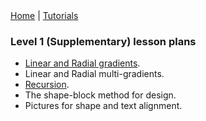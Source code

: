 <div class="nav">
  <a href="../../index.html">Home</a> | <a href="../../tutorials-index.html">Tutorials</a>
</div>

### Level 1 (Supplementary) lesson plans 

* [Linear and Radial gradients](linear-radial-gradients.html).
* Linear and Radial multi-gradients.
* [Recursion](recursion.html).
* The shape-block method for design.
* Pictures for shape and text alignment.
